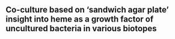 ## Co-culture based on ‘sandwich agar plate’ insight into heme as a growth factor of uncultured bacteria in various biotopes

